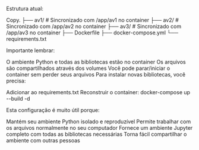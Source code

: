 Estrutura atual:

Copy.
├── av1/          # Sincronizado com /app/av1 no container
├── av2/          # Sincronizado com /app/av2 no container
├── av3/          # Sincronizado com /app/av3 no container
├── Dockerfile
├── docker-compose.yml
└── requirements.txt

Importante lembrar:

O ambiente Python e todas as bibliotecas estão no container
Os arquivos são compartilhados através dos volumes
Você pode parar/iniciar o container sem perder seus arquivos
Para instalar novas bibliotecas, você precisa:

Adicionar ao requirements.txt
Reconstruir o container: docker-compose up --build -d

Esta configuração é muito útil porque:

Mantém seu ambiente Python isolado e reproduzível
Permite trabalhar com os arquivos normalmente no seu computador
Fornece um ambiente Jupyter completo com todas as bibliotecas necessárias
Torna fácil compartilhar o ambiente com outras pessoas
